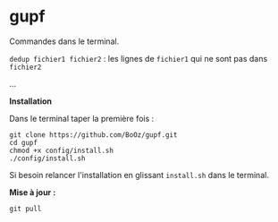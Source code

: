 # gupf
Commandes dans le terminal.

`dedup fichier1 fichier2` : les lignes de `fichier1` qui ne sont pas dans `fichier2`

...


**Installation**

Dans le terminal taper la première fois :
```
git clone https://github.com/BoOz/gupf.git
cd gupf
chmod +x config/install.sh
./config/install.sh
```

Si besoin relancer l'installation en glissant `install.sh` dans le terminal.

**Mise à jour :**
```
git pull
```

